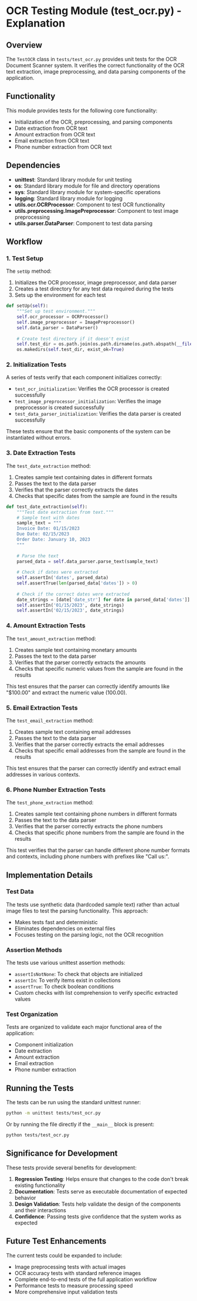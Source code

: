 # OCR Testing Module (test_ocr.py) - Explanation

## Overview
The `TestOCR` class in `tests/test_ocr.py` provides unit tests for the OCR Document Scanner system. It verifies the correct functionality of the OCR text extraction, image preprocessing, and data parsing components of the application.

## Functionality
This module provides tests for the following core functionality:
- Initialization of the OCR, preprocessing, and parsing components
- Date extraction from OCR text
- Amount extraction from OCR text
- Email extraction from OCR text
- Phone number extraction from OCR text

## Dependencies
- **unittest**: Standard library module for unit testing
- **os**: Standard library module for file and directory operations
- **sys**: Standard library module for system-specific operations
- **logging**: Standard library module for logging
- **utils.ocr.OCRProcessor**: Component to test OCR functionality
- **utils.preprocessing.ImagePreprocessor**: Component to test image preprocessing
- **utils.parser.DataParser**: Component to test data parsing

## Workflow

### 1. Test Setup
The `setUp` method:
1. Initializes the OCR processor, image preprocessor, and data parser
2. Creates a test directory for any test data required during the tests
3. Sets up the environment for each test

```python
def setUp(self):
    """Set up test environment."""
    self.ocr_processor = OCRProcessor()
    self.image_preprocessor = ImagePreprocessor()
    self.data_parser = DataParser()
    
    # Create test directory if it doesn't exist
    self.test_dir = os.path.join(os.path.dirname(os.path.abspath(__file__)), 'test_data')
    os.makedirs(self.test_dir, exist_ok=True)
```

### 2. Initialization Tests
A series of tests verify that each component initializes correctly:
- `test_ocr_initialization`: Verifies the OCR processor is created successfully
- `test_image_preprocessor_initialization`: Verifies the image preprocessor is created successfully
- `test_data_parser_initialization`: Verifies the data parser is created successfully

These tests ensure that the basic components of the system can be instantiated without errors.

### 3. Date Extraction Tests
The `test_date_extraction` method:
1. Creates sample text containing dates in different formats
2. Passes the text to the data parser
3. Verifies that the parser correctly extracts the dates
4. Checks that specific dates from the sample are found in the results

```python
def test_date_extraction(self):
    """Test date extraction from text."""
    # Sample text with dates
    sample_text = """
    Invoice Date: 01/15/2023
    Due Date: 02/15/2023
    Order Date: January 10, 2023
    """
    
    # Parse the text
    parsed_data = self.data_parser.parse_text(sample_text)
    
    # Check if dates were extracted
    self.assertIn('dates', parsed_data)
    self.assertTrue(len(parsed_data['dates']) > 0)
    
    # Check if the correct dates were extracted
    date_strings = [date['date_str'] for date in parsed_data['dates']]
    self.assertIn('01/15/2023', date_strings)
    self.assertIn('02/15/2023', date_strings)
```

### 4. Amount Extraction Tests
The `test_amount_extraction` method:
1. Creates sample text containing monetary amounts
2. Passes the text to the data parser
3. Verifies that the parser correctly extracts the amounts
4. Checks that specific numeric values from the sample are found in the results

This test ensures that the parser can correctly identify amounts like "$100.00" and extract the numeric value (100.00).

### 5. Email Extraction Tests
The `test_email_extraction` method:
1. Creates sample text containing email addresses
2. Passes the text to the data parser
3. Verifies that the parser correctly extracts the email addresses
4. Checks that specific email addresses from the sample are found in the results

This test ensures that the parser can correctly identify and extract email addresses in various contexts.

### 6. Phone Number Extraction Tests
The `test_phone_extraction` method:
1. Creates sample text containing phone numbers in different formats
2. Passes the text to the data parser
3. Verifies that the parser correctly extracts the phone numbers
4. Checks that specific phone numbers from the sample are found in the results

This test verifies that the parser can handle different phone number formats and contexts, including phone numbers with prefixes like "Call us:".

## Implementation Details

### Test Data
The tests use synthetic data (hardcoded sample text) rather than actual image files to test the parsing functionality. This approach:
- Makes tests fast and deterministic
- Eliminates dependencies on external files
- Focuses testing on the parsing logic, not the OCR recognition

### Assertion Methods
The tests use various unittest assertion methods:
- `assertIsNotNone`: To check that objects are initialized
- `assertIn`: To verify items exist in collections
- `assertTrue`: To check boolean conditions
- Custom checks with list comprehension to verify specific extracted values

### Test Organization
Tests are organized to validate each major functional area of the application:
- Component initialization
- Date extraction
- Amount extraction
- Email extraction
- Phone number extraction

## Running the Tests
The tests can be run using the standard unittest runner:

```bash
python -m unittest tests/test_ocr.py
```

Or by running the file directly if the `__main__` block is present:

```bash
python tests/test_ocr.py
```

## Significance for Development
These tests provide several benefits for development:
1. **Regression Testing**: Helps ensure that changes to the code don't break existing functionality
2. **Documentation**: Tests serve as executable documentation of expected behavior
3. **Design Validation**: Tests help validate the design of the components and their interactions
4. **Confidence**: Passing tests give confidence that the system works as expected

## Future Test Enhancements
The current tests could be expanded to include:
- Image preprocessing tests with actual images
- OCR accuracy tests with standard reference images
- Complete end-to-end tests of the full application workflow
- Performance tests to measure processing speed
- More comprehensive input validation tests 